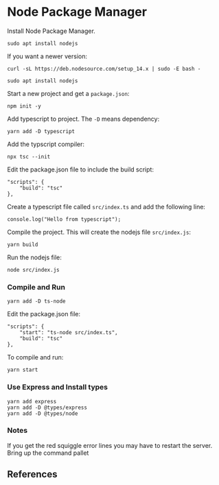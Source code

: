 # Node Package Manager

Install Node Package Manager.

    sudo apt install nodejs

If you want a newer version:

    curl -sL https://deb.nodesource.com/setup_14.x | sudo -E bash -

    sudo apt install nodejs

Start a new project and get a `package.json`:

    npm init -y

Add typescript to project.  The `-D` means dependency:

    yarn add -D typescript

Add the typscript compiler:

    npx tsc --init  

Edit the package.json file to include the build script:

    "scripts": {
        "build": "tsc"
    },

Create a typescript file called `src/index.ts` and add the following line:

    console.log("Hello from typescript");

Compile the project.  This will create the nodejs file `src/index.js`:

    yarn build

Run the nodejs file:

    node src/index.js

### Compile and Run

    yarn add -D ts-node

Edit the package.json file:

    "scripts": {
        "start": "ts-node src/index.ts",
        "build": "tsc"
    },

To compile and run:

    yarn start

### Use Express and Install types

    yarn add express
    yarn add -D @types/express
    yarn add -D @types/node

### Notes

If you get the red squiggle error lines you may have to restart the server.  Bring up the command pallet
## References
